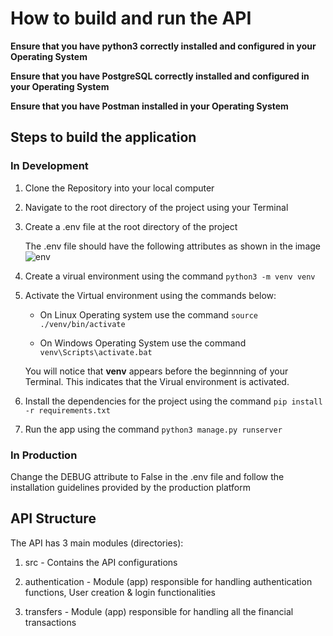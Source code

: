 # How to build and run the API

**Ensure that you have python3 correctly installed and configured in your Operating System**

**Ensure that you have PostgreSQL correctly installed and configured in your Operating System**

**Ensure that you have Postman installed in your Operating System**

## Steps to build the application

### In Development

1.  Clone the Repository into your local computer

2.  Navigate to the root directory of the project using your Terminal

3.  Create a .env file at the root directory of the project

    The .env file should have the following attributes as shown in the image
    ![env](https://user-images.githubusercontent.com/35394098/218055366-034aab19-990c-451b-8e6f-9c988c255718.png)
    

4.  Create a virual environment using the command `python3 -m venv venv`

5.  Activate the Virtual environment using the commands below:

    - On Linux Operating system use the command `source ./venv/bin/activate`

    - On Windows Operating System use the command `venv\Scripts\activate.bat`

    You will notice that **venv** appears before the beginnning of your Terminal. This indicates that the Virual environment is activated.

6.  Install the dependencies for the project using the command `pip install -r requirements.txt`

7.  Run the app using the command `python3 manage.py runserver`

### In Production

Change the DEBUG attribute to False in the .env file and follow the installation guidelines provided by the production platform

## API Structure

The API has 3 main modules (directories):

1. src - Contains the API configurations

2. authentication - Module (app) responsible for handling authentication functions, User creation & login functionalities

3. transfers - Module (app) responsible for handling all the financial transactions
